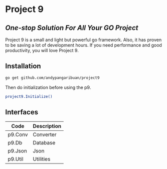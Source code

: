 # Project 9
## _One-stop Solution For All Your GO Project_

Project 9 is a small and light but powerful go framework.
Also, it has proven to be saving a lot of development hours.
If you need performance and good productivity, you will love Project 9.


## Installation

```sh
go get github.com/andypangaribuan/project9
```
Then do initialization before using the p9.
```sh
project9.Initialize()
```


## Interfaces

| Code    | Description |
|---------|-------------|
| p9.Conv | Converter   |
| p9.Db   | Database    |
| p9.Json | Json        |
| p9.Util | Utilities   |



[//]: # ( COMMANDS )

[//]: # ( Find errors not caught by the compilers.  
This command vets the package in the current directory.
  $ go vet
)